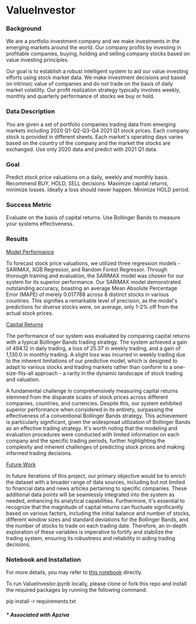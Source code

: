 # ValueInvestor

### <b>Background</b>

We are a portfolio investment company and we make investments in the emerging markets around the world. Our company profits by investing in profitable companies, buying, holding and selling company stocks based on value investing principles.

Our goal is to establish a robust intelligent system to aid our value investing efforts using stock market data. We make investment decisions and based on intrinsic value of companies and do not trade on the basis of daily market volatility. Our profit realization strategy typically involves weekly, monthly and quarterly performance of stocks we buy or hold.

### <b>Data Description</b>

You are given a set of portfolio companies trading data from emerging markets including 2020 Q1-Q2-Q3-Q4 2021 Q1 stock prices. Each company stock is provided in different sheets. Each market's operating days varies based on the country of the company and the market the stocks are exchanged. Use only 2020 data and predict with 2021 Q1 data.

### <b>Goal</b>

Predict stock price valuations on a daily, weekly and monthly basis. Recommend BUY, HOLD, SELL decisions. Maximize capital returns, minimize losses. Ideally a loss should never happen. Minimize HOLD period.

### <b> Success Metric</b>

Evaluate on the basis of capital returns. Use Bollinger Bands to measure your systems effectiveness.

### <b> Results</b>

<u>Model Performance</u>

To forecast stock price valuations, we utilized three regression models - SARIMAX, XGB Regressor, and Random Forest Regressor. Through thorough training and evaluation, the SARIMAX model was chosen for our system for its superior performance. Our SARIMAX model demonstrated outstanding accuracy, boasting an average Mean Absolute Percentage Error (MAPE) of merely 0.017788 across 8 distinct stocks in various countries. This signifies a remarkable level of precision, as the model's predictions for diverse stocks were, on average, only 1-2% off from the actual stock prices.

<u>Capital Returns</u>

The performance of our system was evaluated by comparing capital returns with a typical Bollinger Bands trading strategy. The system achieved a gain of 494.12 in daily trading, a loss of 25.37 in weekly trading, and a gain of 1,130.0 in monthly trading. A slight loss was incurred in weekly trading due to the inherent limitations of our predictive model, which is designed to adapt to various stocks and trading markets rather than conform to a one-size-fits-all approach - a rarity in the dynamic landscape of stock trading and valuation. 

A fundamental challenge in comprehensively measuring capital returns stemmed from the disparate scales of stock prices across different companies, countries, and currencies. Despite this, our system exhibited superior performance when considered in its entirety, surpassing the effectiveness of a conventional Bollinger Bands strategy. This achievement is particularly significant, given the widespread utilization of Bollinger Bands as an effective trading strategy. It's worth noting that the modeling and evaluation procedures were conducted with limited information on each company and the specific trading periods, further highlighting the complexity and inherent challenges of predicting stock prices and making informed trading decisions.

<u>Future Work</u>

In future iterations of this project, our primary objective would be to enrich the dataset with a broader range of data sources, including but not limited to financial data and news articles pertaining to specific companies. These additional data points will be seamlessly integrated into the system as needed, enhancing its analytical capabilities. Furthermore, it's essential to recognize that the magnitude of capital returns can fluctuate significantly based on various factors, including the initial balance and number of stocks, different window sizes and standard deviations for the Bollinger Bands, and the number of stocks to trade on each trading date. Therefore, an in-depth exploration of these variables is imperative to fortify and stabilize the trading system, ensuring its robustness and reliability in aiding trading decisions.

### <b>Notebook and Installation</b>

For more details, you may refer to <a href='https://github.com/henryhyunwookim/ValueInvestor/blob/main/ValueInvestor.ipynb'>this notebook</a> directly.

To run ValueInvestor.ipynb locally, please clone or fork this repo and install the required packages by running the following command:

pip install -r requirements.txt

##### <i>* Associated with Apziva</i>
